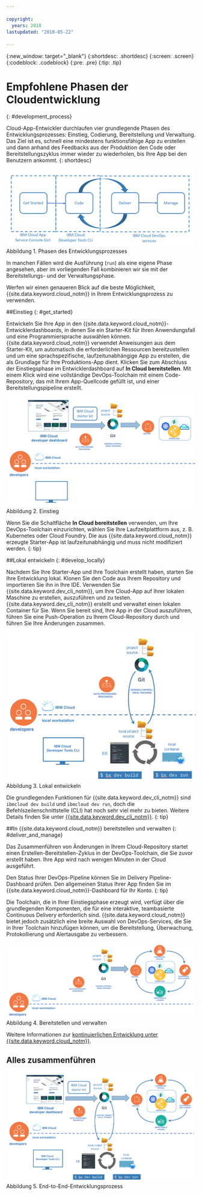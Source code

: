 ```yaml
---

copyright:
  years: 2018
lastupdated: "2018-05-22"

---
```

{:new_window: target="_blank"}
{:shortdesc: .shortdesc}
{:screen: .screen}
{:codeblock: .codeblock}
{:pre: .pre}
{:tip: .tip}

# Empfohlene Phasen der Cloudentwicklung
{: #development_process}

Cloud-App-Entwickler durchlaufen vier grundlegende Phasen des Entwicklungsprozesses: Einstieg, Codierung, Bereitstellung und Verwaltung. Das Ziel ist es, schnell eine mindestens funktionsfähige App zu erstellen und dann anhand des Feedbacks aus der Produktion den Code oder Bereitstellungszyklus immer wieder zu wiederholen, bis Ihre App bei den Benutzern ankommt.
{: shortdesc}

![Entwicklungsprozess](images/dev_flow_overview.png "Entwicklungsprozess") Abbildung 1. Phasen des Entwicklungsprozesses

In manchen Fällen wird die Ausführung (`run`) als eine eigene Phase angesehen, aber im vorliegenden Fall kombinieren wir sie mit der Bereitstellungs- und der Verwaltungsphase.

Werfen wir einen genaueren Blick auf die beste Möglichkeit, {{site.data.keyword.cloud_notm}} in Ihrem Entwicklungsprozess zu verwenden.

##Einstieg
{: #get_started}

Entwickeln Sie Ihre App in den {{site.data.keyword.cloud_notm}}-Entwicklerdashboards, in denen Sie ein Starter-Kit für Ihren Anwendungsfall und eine Programmiersprache auswählen können. {{site.data.keyword.cloud_notm}} verwendet Anweisungen aus dem Starter-Kit, um automatisch die erforderlichen Ressourcen bereitzustellen und um eine sprachspezifische, laufzeitunabhängige App zu erstellen, die als Grundlage für Ihre Produktions-App dient. Klicken Sie zum Abschluss der Einstiegsphase im Entwicklerdashboard auf **In Cloud bereitstellen**. Mit einem Klick wird eine vollständige DevOps-Toolchain mit einem Code-Repository, das mit Ihrem App-Quellcode gefüllt ist, und einer Bereitstellungspipeline erstellt.

![Einstieg](images/dev_get_started.png "Einstieg") Abbildung 2. Einstieg

Wenn Sie die Schaltfläche **In Cloud bereitstellen** verwenden, um Ihre DevOps-Toolchain einzurichten, wählen Sie Ihre Laufzeitplattform aus, z. B. Kubernetes oder Cloud Foundry. Die aus {{site.data.keyword.cloud_notm}} erzeugte Starter-App ist laufzeitunabhängig und muss nicht modifiziert werden.
{: tip}

##Lokal entwickeln
{: #develop_locally}

Nachdem Sie Ihre Starter-App und Ihre Toolchain erstellt haben, starten Sie Ihre Entwicklung lokal. Klonen Sie den Code aus Ihrem Repository und importieren Sie ihn in Ihre IDE. Verwenden Sie {{site.data.keyword.dev_cli_notm}}, um Ihre Cloud-App auf Ihrer lokalen Maschine zu erstellen, auszuführen und zu testen. {{site.data.keyword.dev_cli_notm}} erstellt und verwaltet einen lokalen Container für Sie. Wenn Sie bereit sind, Ihre App in der Cloud auszuführen, führen Sie eine Push-Operation zu Ihrem Cloud-Repository durch und führen Sie Ihre Änderungen zusammen.

![Lokal entwickeln](images/dev_code_locally.png "Lokal entwickeln") Abbildung 3. Lokal entwickeln

 Die grundlegenden Funktionen für {{site.data.keyword.dev_cli_notm}} sind `ibmcloud dev build` und `ibmcloud dev run`, doch die Befehlszeilenschnittstelle (CLI) hat noch sehr viel mehr zu bieten. Weitere Details finden Sie unter [{{site.data.keyword.dev_cli_notm}}](../cli/idt/index.html).
{: tip}

##In {{site.data.keyword.cloud_notm}} bereitstellen und verwalten
{: #deliver_and_manage}

Das Zusammenführen von Änderungen in Ihrem Cloud-Repository startet einen Erstellen-Bereitstellen-Zyklus in der DevOps-Toolchain, die Sie zuvor erstellt haben. Ihre App wird nach wenigen Minuten in der Cloud ausgeführt.

Den Status Ihrer DevOps-Pipeline können Sie im Delivery Pipeline-Dashboard prüfen. Den allgemeinen Status Ihrer App finden Sie im {{site.data.keyword.cloud_notm}}-Dashboard für Ihr Konto.
{: tip}

Die Toolchain, die in Ihrer Einstiegsphase erzeugt wird, verfügt über die grundlegenden Komponenten, die für eine interaktive, teambasierte Continuous Delivery erforderlich sind. {{site.data.keyword.cloud_notm}} bietet jedoch zusätzlich eine breite Auswahl von DevOps-Services, die Sie in Ihrer Toolchain hinzufügen können, um die Bereitstellung, Überwachung, Protokollierung und Alertausgabe zu verbessern.

![Bereitstellen und verwalten](images/dev_deliver_and_manage.png "Bereitstellen und verwalten") Abbildung 4. Bereitstellen und verwalten

Weitere Informationen zur [kontinuierlichen Entwicklung unter {{site.data.keyword.cloud_notm}}](../services/ContinuousDelivery/index.html#cd_getting_started).

## Alles zusammenführen

![Prozessdetail](images/dev_process_detail.png "Prozessdetails") Abbildung 5. End-to-End-Entwicklungsprozess
